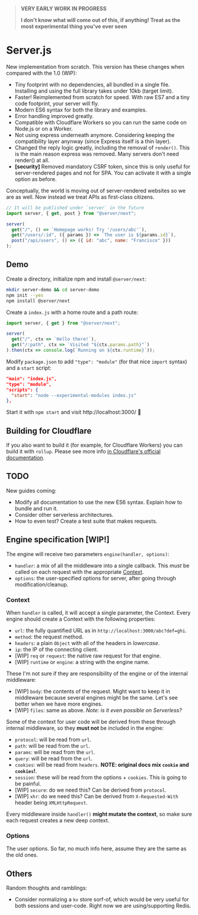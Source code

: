 > **VERY EARLY WORK IN PROGRESS**
>
> **I don't know what will come out of this, if anything! Treat as the most experimental thing you've ever seen**

# Server.js

New implementation from scratch. This version has these changes when compared with the 1.0 (WIP):

- Tiny footprint with no dependencies, all bundled in a single file. Installing and using the full library takes under 10kb (target limit).
- Faster! Reimplemented from scratch for speed. With raw ES7 and a tiny code footprint, your server will fly.
- Modern ES6 syntax for both the library and examples.
- Error handling improved greatly.
- Compatible with Cloudflare Workers so you can run the same code on Node.js or on a Worker.
- Not using express underneath anymore. Considering keeping the compatibility layer anynway (since Express itself is a thin layer).
- Changed the reply logic greatly, including the removal of `render()`. This is the main reason express was removed. Many servers don't need render() at all.
- **[security]** Removed mandatory CSRF token, since this is only useful for server-rendered pages and not for SPA. You can activate it with a single option as before.

Conceptually, the world is moving out of server-rendered websites so we are as well. Now instead we treat APIs as first-class citizens.

```js
// It will be published under `server` in the future
import server, { get, post } from "@server/next";

server(
  get("/", () => `Homepage works! Try '/users/abc'`),
  get("/users/:id", ({ params }) => `The user is ${params.id}`),
  post("/api/users", () => ({ id: "abc", name: "Francisco" }))
);
```

## Demo

Create a directory, initialize npm and install `@server/next`:

```bash
mkdir server-demo && cd server-demo
npm init --yes
npm install @server/next
```

Create a `index.js` with a home route and a path route:

```js
import server, { get } from "@server/next";

server(
  get("/", ctx => `Hello there!`),
  get("/:path", ctx => `Visited "${ctx.params.path}"`)
).then(ctx => console.log(`Running on ${ctx.runtime}`));
```

Modify `package.json` to add `"type": "module"` (for that nice `import` syntax) and a `start` script:

```json
"main": "index.js",
"type": "module",
"scripts": {
  "start": "node --experimental-modules index.js"
},
```

Start it with `npm start` and visit http://localhost:3000/ 🎉

## Building for Cloudflare

If you also want to build it (for example, for Cloudflare Workers) you can build it with `rollup`. Please see more info [in Cloudflare's official documentation](https://developers.cloudflare.com/workers/archive/writing-workers/using-npm-modules/).


## TODO

New guides coming:

- Modify all documentation to use the new ES6 syntax. Explain how to bundle and run it.
- Consider other serverless architectures.
- How to even test? Create a test suite that makes requests.


## Engine specification [WIP!]

The engine will receive two parameters `engine(handler, options)`:

- `handler`: a mix of all the middleware into a single callback. This *must* be called on each request with the appropriate [Context](#context).
- `options`: the user-specified options for server, after going through modification/cleanup.

### Context

When `handler` is called, it will accept a single parameter, the Context. Every engine should create a Context with the following properties:

- `url`: the fully quantified URL as in `http://localhost:3000/abc?def=ghi`.
- `method`: the request method.
- `headers`: a plain `Object` with all of the headers in *lowercase*.
- `ip`: the IP of the connecting client.
- [WIP] `req` or `request`: the native raw request for that engine.
- [WIP] `runtime` or `engine`: a string with the engine name.

These I'm not sure if they are responsibility of the engine or of the internal middleware:

- [WIP] `body`: the contents of the request. Might want to keep it in middleware because several engines might be the same. Let's see better when we have more engines.
- [WIP] `files`: same as above. *Note: is it even possible on Serverless?*

Some of the context for user code will be derived from these through internal middleware, so they **must not** be included in the engine:

- `protocol`: will be read from `url`.
- `path`: will be read from the `url`.
- `params`: will be read from the `url`.
- `query`: will be read from the `url`.
- `cookies`: will be read from `headers`. **NOTE: original docs mix `cookie` and `cookies`!**.
- `session`: these will be read from the options + `cookies`. This is going to be painful.
- [WIP] `secure`: do we need this? Can be derived from `protocol`.
- [WIP] `xhr`: do we need this? Can be derived from `X-Requested-With` header being `XMLHttpRequest`.

Every middleware inside `handler()` **might mutate the context**, so make sure each request creates a new deep context.

### Options

The user options. So far, no much info here, assume they are the same as the old ones.


## Others

Random thoughts and ramblings:

- Consider normalizing a `kv` store sorf-of, which would be very useful for both sessions and user-code. Right now we are using/supporting Redis.
